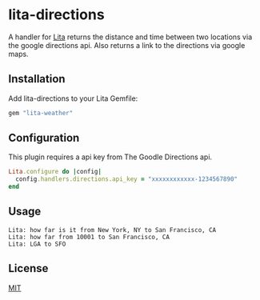 # lita-directions

A handler for [Lita](http://lita.io/) returns the distance and time between two locations via the google directions api. 
Also returns a link to the directions via google maps.

## Installation

Add lita-directions to your Lita Gemfile:

``` ruby
gem "lita-weather"
```

## Configuration

This plugin requires a api key from The Goodle Directions api.

``` ruby
Lita.configure do |config|
  config.handlers.directions.api_key = "xxxxxxxxxxxx-1234567890"
end
```

## Usage

```
Lita: how far is it from New York, NY to San Francisco, CA
Lita: how far from 10001 to San Francisco, CA
Lita: LGA to SFO
```

## License

[MIT](http://opensource.org/licenses/MIT)





